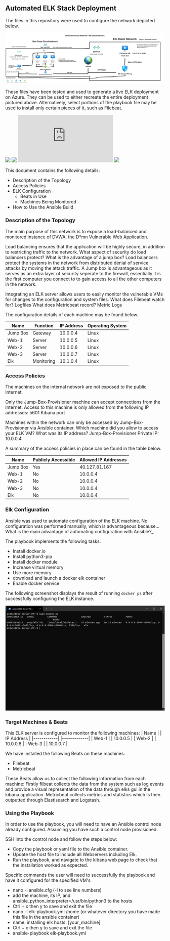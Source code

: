 ## Automated ELK Stack Deployment

The files in this repository were used to configure the network depicted below.

![](https://github.com/LukeGonzaga39/CybersecurityProjects/blob/main/Diagrams/ElkStackDiagram.png)

These files have been tested and used to generate a live ELK deployment on Azure. They can be used to either recreate the entire deployment pictured above. Alternatively, select portions of the playbook file may be used to install only certain pieces of it, such as Filebeat.
  
  ![](https://github.com/LukeGonzaga39/CybersecurityProjects/blob/main/Ansible/ConfigureWebServersWithDVWA.yml)
  ![](https://github.com/LukeGonzaga39/CybersecurityProjects/blob/main/Ansible/elk-playbook.yml)
  ![](https://github.com/LukeGonzaga39/CybersecurityProjects/blob/main/Ansible/filebeat-playbook.txt)
  ![](https://github.com/LukeGonzaga39/CybersecurityProjects/blob/main/Ansible/metricbeat-playbook.yml)
  

This document contains the following details:
- Description of the Topology
- Access Policies
- ELK Configuration
  - Beats in Use
  - Machines Being Monitored
- How to Use the Ansible Build


### Description of the Topology

The main purpose of this network is to expose a load-balanced and monitored instance of DVWA, the D*mn Vulnerable Web Application.

Load balancing ensures that the application will be highly secure, in addition to restricting traffic to the network.
What aspect of security do load balancers protect? What is the advantage of a jump box? Load balancers protect the systems in the network from distributed denial of service attacks by moving the attack traffic. 
A Jump box is advantageous as it serves as an extra layer of security seperate to the firewall, essentially it is the first computer you connect to to gain access to all the other computers in the network. 

Integrating an ELK server allows users to easily monitor the vulnerable VMs for changes to the configuration and system files.
What does Filebeat watch for? Logfiles
What does Metricbeat record? Metric Logs

The configuration details of each machine may be found below.

| Name     | Function | IP Address | Operating System |
|----------|----------|------------|------------------|
| Jump Box | Gateway  | 10.0.0.4   | Linux            |
| Web-1    | Server   | 10.0.0.5   | Linux            |
| Web-2    | Server   | 10.0.0.6   | Linux            |
| Web-3    | Server   | 10.0.0.7   | Linux            |
| Elk      | Monitoring | 10.1.0.4 | Linux            |
### Access Policies

The machines on the internal network are not exposed to the public Internet. 

Only the Jump-Box-Provisioner machine can accept connections from the Internet. Access to this machine is only allowed from the following IP addresses:
5601 Kibana port

Machines within the network can only be accessed by Jump-Box-Provisioner via Ansible container.
Which machine did you allow to access your ELK VM? What was its IP address? Jump-Box-Provisioner Private IP: 10.0.0.4

A summary of the access policies in place can be found in the table below.

| Name     | Publicly Accessible | Allowed IP Addresses |
|----------|---------------------|----------------------|
| Jump Box | Yes                 | 40.127.81.167        |
| Web-1    | No                  | 10.0.0.4             |
| Web-2    | No                  | 10.0.0.4             |
| Web-3    | No                  | 10.0.0.4             |
| Elk      | No                  | 10.0.0.4             |

### Elk Configuration

Ansible was used to automate configuration of the ELK machine. No configuration was performed manually, which is advantageous because...
What is the main advantage of automating configuration with Ansible?_

The playbook implements the following tasks:
- Install docker.io
- Install python3-pip
- Install docker module
- Increase virtual memory
- Use more memory
- download and launch a docker elk container
- Enable docker service

The following screenshot displays the result of running `docker ps` after successfully configuring the ELK instance.

![](https://github.com/LukeGonzaga39/CybersecurityProjects/blob/main/Images/SuccessfulElkDeployment.PNG)

### Target Machines & Beats
This ELK server is configured to monitor the following machines:
       | Name  	    |   	| IP Address 	|
       |------------|	    |-------------|
       | Web-1 	    |   	| 10.0.0.5   	|
       | Web-2 	    |   	| 10.0.0.6   	|
       | Web-3 	    |   	| 10.0.0.7   	|

We have installed the following Beats on these machines:
- Filebeat
- Metricbeat

These Beats allow us to collect the following information from each machine:
Firstly filbeat collects the data from the system such as log events and provide a visual representation of the data through elks gui in the kibana application. Metricbeat collects metrics and statistics which is then outputted through Elastisearch and Logstash.

### Using the Playbook
In order to use the playbook, you will need to have an Ansible control node already configured. Assuming you have such a control node provisioned: 

SSH into the control node and follow the steps below:
- Copy the playbook or yaml file to the Ansible container.
- Update the host file to include all Webservers including Elk.
- Run the playbook, and navigate to the kibana web page to check that the installation worked as expected.

Specific commands the user will need to successfully the playbook and have it configured for the specified VM's

- nano -l ansible.cfg (-l to see line numbers)
- add the machine, its IP, and ansible_python_interpreter=/usr/bin/python3 to the hosts
- Ctrl + x then y to save and exit the file
- nano -l elk-playbook.yml /home (or whatever directory you have made this file in the ansible container)
- name: installing elk hosts: [your_machine]
- Ctrl + x then y to save and exit the file
- ansible-playbook elk-playbook.yml
